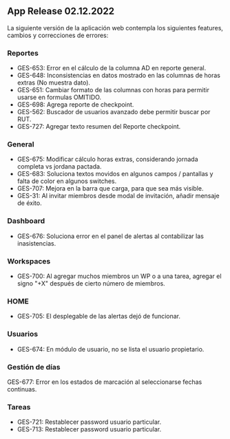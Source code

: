 ## App Release 02.12.2022

La siguiente versión de la aplicación web contempla los siguientes features, cambios y correcciones de errores:

### Reportes

- GES-653: Error en el cálculo de la columna AD en reporte general.
- GES-648: Inconsistencias en datos mostrado en las columnas de horas extras (No muestra dato).
- GES-651: Cambiar formato de las columnas con horas para permitir usarse en formulas OMITIDO.
- GES-698: Agrega reporte de checkpoint.
- GES-562: Buscador de usuarios avanzado debe permitir buscar por RUT. 
- GES-727: Agregar texto resumen del Reporte checkpoint.


### General

- GES-675: Modificar cálculo horas extras, considerando jornada completa vs jordana pactada.
- GES-683: Soluciona textos movidos en algunos campos / pantallas y falta de color en algunos switches.
- GES-707: Mejora en la barra que carga, para que sea más visible.
- GES-31: Al invitar miembros desde modal de invitación, añadir mensaje de éxito.

### Dashboard

- GES-676: Soluciona error en el panel de alertas al contabilizar las inasistencias.

### Workspaces

- GES-700: Al agregar muchos miembros un WP o a una tarea, agregar el signo "+X" después de cierto número de miembros.

### HOME

- GES-705: El desplegable de las alertas dejó de funcionar.

### Usuarios

- GES-674: En módulo de usuario, no se lista el usuario propietario.

### Gestión de días

GES-677: Error en los estados de marcación al seleccionarse fechas continuas.

### Tareas

- GES-721: Restablecer password usuario particular.
- GES-713: Restablecer password usuario particular.







